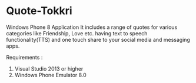 # Quote-Tokkri
Windows Phone 8 Application 
It includes a range of quotes for various categories like Friendship, Love etc. having text to speech functionality(TTS) and one touch share to your social media and messaging apps. 

Requirements : 
1. Visual Studio 2013 or higher 
2. Windows Phone Emulator 8.0 

